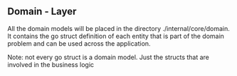 ## Domain - Layer
All the domain models will be placed in the directory ./internal/core/domain. It contains the go struct definition of each entity that is part of the domain problem and can be used across the application.

Note: not every go struct is a domain model. Just the structs that are involved in the business logic
